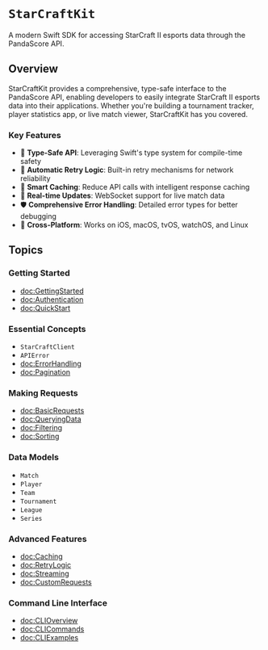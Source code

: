 # ``StarCraftKit``

A modern Swift SDK for accessing StarCraft II esports data through the PandaScore API.

## Overview

StarCraftKit provides a comprehensive, type-safe interface to the PandaScore API, enabling developers to easily integrate StarCraft II esports data into their applications. Whether you're building a tournament tracker, player statistics app, or live match viewer, StarCraftKit has you covered.

### Key Features

- 🚀 **Type-Safe API**: Leveraging Swift's type system for compile-time safety
- 🔄 **Automatic Retry Logic**: Built-in retry mechanisms for network reliability
- 💾 **Smart Caching**: Reduce API calls with intelligent response caching
- 📡 **Real-time Updates**: WebSocket support for live match data
- 🛡️ **Comprehensive Error Handling**: Detailed error types for better debugging
- 📱 **Cross-Platform**: Works on iOS, macOS, tvOS, watchOS, and Linux

## Topics

### Getting Started

- <doc:GettingStarted>
- <doc:Authentication>
- <doc:QuickStart>

### Essential Concepts

- ``StarCraftClient``
- ``APIError``
- <doc:ErrorHandling>
- <doc:Pagination>

### Making Requests

- <doc:BasicRequests>
- <doc:QueryingData>
- <doc:Filtering>
- <doc:Sorting>

### Data Models

- ``Match``
- ``Player``
- ``Team``
- ``Tournament``
- ``League``
- ``Series``

### Advanced Features

- <doc:Caching>
- <doc:RetryLogic>
- <doc:Streaming>
- <doc:CustomRequests>

### Command Line Interface

- <doc:CLIOverview>
- <doc:CLICommands>
- <doc:CLIExamples>